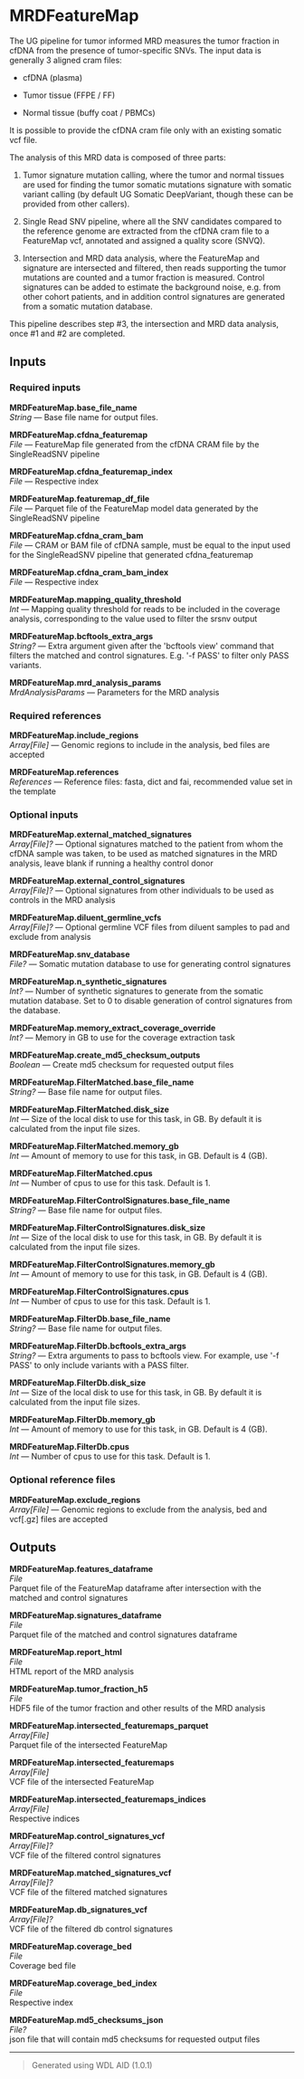# MRDFeatureMap
The UG pipeline for tumor informed MRD measures the tumor fraction in cfDNA from the presence of tumor-specific SNVs. The input data is generally 3 aligned cram files:

- cfDNA (plasma)

- Tumor tissue (FFPE / FF)

- Normal tissue (buffy coat / PBMCs)



It is possible to provide the cfDNA cram file only with an existing somatic vcf file.



The analysis of this MRD data is composed of three parts:

1. Tumor signature mutation calling, where the tumor and normal tissues are used for finding the tumor somatic mutations signature with somatic variant calling (by default UG Somatic DeepVariant, though these can be provided from other callers).

2. Single Read SNV pipeline, where all the SNV candidates compared to the reference genome are extracted from the cfDNA cram file to a FeatureMap vcf, annotated and assigned a quality score (SNVQ).

3. Intersection and MRD data analysis, where the FeatureMap and signature are intersected and filtered, then reads supporting the tumor mutations are counted and a tumor fraction is measured. Control signatures can be added to estimate the background noise, e.g. from other cohort patients, and in addition control signatures are generated from a somatic mutation database. 



This pipeline describes step #3, the intersection and MRD data analysis, once #1 and #2 are completed.

## Inputs

### Required inputs
<p name="MRDFeatureMap.base_file_name">
        <b>MRDFeatureMap.base_file_name</b><br />
        <i>String </i> &mdash; 
         Base file name for output files. <br /> 
</p>
<p name="MRDFeatureMap.cfdna_featuremap">
        <b>MRDFeatureMap.cfdna_featuremap</b><br />
        <i>File </i> &mdash; 
         FeatureMap file generated from the cfDNA CRAM file by the SingleReadSNV pipeline <br /> 
</p>
<p name="MRDFeatureMap.cfdna_featuremap_index">
        <b>MRDFeatureMap.cfdna_featuremap_index</b><br />
        <i>File </i> &mdash; 
         Respective index <br /> 
</p>
<p name="MRDFeatureMap.featuremap_df_file">
        <b>MRDFeatureMap.featuremap_df_file</b><br />
        <i>File </i> &mdash; 
         Parquet file of the FeatureMap model data generated by the SingleReadSNV pipeline <br /> 
</p>
<p name="MRDFeatureMap.cfdna_cram_bam">
        <b>MRDFeatureMap.cfdna_cram_bam</b><br />
        <i>File </i> &mdash; 
         CRAM or BAM file of cfDNA sample, must be equal to the input used for the SingleReadSNV pipeline that generated cfdna_featuremap <br /> 
</p>
<p name="MRDFeatureMap.cfdna_cram_bam_index">
        <b>MRDFeatureMap.cfdna_cram_bam_index</b><br />
        <i>File </i> &mdash; 
         Respective index <br /> 
</p>
<p name="MRDFeatureMap.mapping_quality_threshold">
        <b>MRDFeatureMap.mapping_quality_threshold</b><br />
        <i>Int </i> &mdash; 
         Mapping quality threshold for reads to be included in the coverage analysis, corresponding to the value used to filter the srsnv output <br /> 
</p>
<p name="MRDFeatureMap.bcftools_extra_args">
        <b>MRDFeatureMap.bcftools_extra_args</b><br />
        <i>String? </i> &mdash; 
         Extra argument given after the 'bcftools view' command that filters the matched and control signatures. E.g. '-f PASS' to filter only PASS variants. <br /> 
</p>
<p name="MRDFeatureMap.mrd_analysis_params">
        <b>MRDFeatureMap.mrd_analysis_params</b><br />
        <i>MrdAnalysisParams </i> &mdash; 
         Parameters for the MRD analysis <br /> 
</p>

### Required references
<p name="MRDFeatureMap.include_regions">
        <b>MRDFeatureMap.include_regions</b><br />
        <i>Array[File] </i> &mdash; 
         Genomic regions to include in the analysis, bed files are accepted <br /> 
</p>
<p name="MRDFeatureMap.references">
        <b>MRDFeatureMap.references</b><br />
        <i>References </i> &mdash; 
         Reference files: fasta, dict and fai, recommended value set in the template <br /> 
</p>

### Optional inputs
<p name="MRDFeatureMap.external_matched_signatures">
        <b>MRDFeatureMap.external_matched_signatures</b><br />
        <i>Array[File]? </i> &mdash; 
         Optional signatures matched to the patient from whom the cfDNA sample was taken, to be used as matched signatures in the MRD analysis, leave blank if running a healthy control donor <br /> 
</p>
<p name="MRDFeatureMap.external_control_signatures">
        <b>MRDFeatureMap.external_control_signatures</b><br />
        <i>Array[File]? </i> &mdash; 
         Optional signatures from other individuals to be used as controls in the MRD analysis <br /> 
</p>
<p name="MRDFeatureMap.diluent_germline_vcfs">
        <b>MRDFeatureMap.diluent_germline_vcfs</b><br />
        <i>Array[File]? </i> &mdash; 
         Optional germline VCF files from diluent samples to pad and exclude from analysis <br /> 
</p>
<p name="MRDFeatureMap.snv_database">
        <b>MRDFeatureMap.snv_database</b><br />
        <i>File? </i> &mdash; 
         Somatic mutation database to use for generating control signatures <br /> 
</p>
<p name="MRDFeatureMap.n_synthetic_signatures">
        <b>MRDFeatureMap.n_synthetic_signatures</b><br />
        <i>Int? </i> &mdash; 
         Number of synthetic signatures to generate from the somatic mutation database. Set to 0 to disable generation of control signatures from the database. <br /> 
</p>
<p name="MRDFeatureMap.memory_extract_coverage_override">
        <b>MRDFeatureMap.memory_extract_coverage_override</b><br />
        <i>Int? </i> &mdash; 
         Memory in GB to use for the coverage extraction task <br /> 
</p>
<p name="MRDFeatureMap.create_md5_checksum_outputs">
        <b>MRDFeatureMap.create_md5_checksum_outputs</b><br />
        <i>Boolean </i> &mdash; 
         Create md5 checksum for requested output files <br /> 
</p>
<p name="MRDFeatureMap.FilterMatched.base_file_name">
        <b>MRDFeatureMap.FilterMatched.base_file_name</b><br />
        <i>String? </i> &mdash; 
         Base file name for output files. <br /> 
</p>
<p name="MRDFeatureMap.FilterMatched.disk_size">
        <b>MRDFeatureMap.FilterMatched.disk_size</b><br />
        <i>Int </i> &mdash; 
         Size of the local disk to use for this task, in GB. By default it is calculated from the input file sizes. <br /> 
</p>
<p name="MRDFeatureMap.FilterMatched.memory_gb">
        <b>MRDFeatureMap.FilterMatched.memory_gb</b><br />
        <i>Int </i> &mdash; 
         Amount of memory to use for this task, in GB. Default is 4 (GB). <br /> 
</p>
<p name="MRDFeatureMap.FilterMatched.cpus">
        <b>MRDFeatureMap.FilterMatched.cpus</b><br />
        <i>Int </i> &mdash; 
         Number of cpus to use for this task. Default is 1. <br /> 
</p>
<p name="MRDFeatureMap.FilterControlSignatures.base_file_name">
        <b>MRDFeatureMap.FilterControlSignatures.base_file_name</b><br />
        <i>String? </i> &mdash; 
         Base file name for output files. <br /> 
</p>
<p name="MRDFeatureMap.FilterControlSignatures.disk_size">
        <b>MRDFeatureMap.FilterControlSignatures.disk_size</b><br />
        <i>Int </i> &mdash; 
         Size of the local disk to use for this task, in GB. By default it is calculated from the input file sizes. <br /> 
</p>
<p name="MRDFeatureMap.FilterControlSignatures.memory_gb">
        <b>MRDFeatureMap.FilterControlSignatures.memory_gb</b><br />
        <i>Int </i> &mdash; 
         Amount of memory to use for this task, in GB. Default is 4 (GB). <br /> 
</p>
<p name="MRDFeatureMap.FilterControlSignatures.cpus">
        <b>MRDFeatureMap.FilterControlSignatures.cpus</b><br />
        <i>Int </i> &mdash; 
         Number of cpus to use for this task. Default is 1. <br /> 
</p>
<p name="MRDFeatureMap.FilterDb.base_file_name">
        <b>MRDFeatureMap.FilterDb.base_file_name</b><br />
        <i>String? </i> &mdash; 
         Base file name for output files. <br /> 
</p>
<p name="MRDFeatureMap.FilterDb.bcftools_extra_args">
        <b>MRDFeatureMap.FilterDb.bcftools_extra_args</b><br />
        <i>String? </i> &mdash; 
         Extra arguments to pass to bcftools view. For example, use '-f PASS' to only include variants with a PASS filter. <br /> 
</p>
<p name="MRDFeatureMap.FilterDb.disk_size">
        <b>MRDFeatureMap.FilterDb.disk_size</b><br />
        <i>Int </i> &mdash; 
         Size of the local disk to use for this task, in GB. By default it is calculated from the input file sizes. <br /> 
</p>
<p name="MRDFeatureMap.FilterDb.memory_gb">
        <b>MRDFeatureMap.FilterDb.memory_gb</b><br />
        <i>Int </i> &mdash; 
         Amount of memory to use for this task, in GB. Default is 4 (GB). <br /> 
</p>
<p name="MRDFeatureMap.FilterDb.cpus">
        <b>MRDFeatureMap.FilterDb.cpus</b><br />
        <i>Int </i> &mdash; 
         Number of cpus to use for this task. Default is 1. <br /> 
</p>

### Optional reference files
<p name="MRDFeatureMap.exclude_regions">
        <b>MRDFeatureMap.exclude_regions</b><br />
        <i>Array[File] </i> &mdash; 
         Genomic regions to exclude from the analysis, bed and vcf[.gz] files are accepted <br /> 
</p>
</details>


## Outputs
<p name="MRDFeatureMap.features_dataframe">
        <b>MRDFeatureMap.features_dataframe</b><br />
        <i>File</i><br />
        Parquet file of the FeatureMap dataframe after intersection with the matched and control signatures
</p>
<p name="MRDFeatureMap.signatures_dataframe">
        <b>MRDFeatureMap.signatures_dataframe</b><br />
        <i>File</i><br />
        Parquet file of the matched and control signatures dataframe
</p>
<p name="MRDFeatureMap.report_html">
        <b>MRDFeatureMap.report_html</b><br />
        <i>File</i><br />
        HTML report of the MRD analysis
</p>
<p name="MRDFeatureMap.tumor_fraction_h5">
        <b>MRDFeatureMap.tumor_fraction_h5</b><br />
        <i>File</i><br />
        HDF5 file of the tumor fraction and other results of the MRD analysis
</p>
<p name="MRDFeatureMap.intersected_featuremaps_parquet">
        <b>MRDFeatureMap.intersected_featuremaps_parquet</b><br />
        <i>Array[File]</i><br />
        Parquet file of the intersected FeatureMap
</p>
<p name="MRDFeatureMap.intersected_featuremaps">
        <b>MRDFeatureMap.intersected_featuremaps</b><br />
        <i>Array[File]</i><br />
        VCF file of the intersected FeatureMap
</p>
<p name="MRDFeatureMap.intersected_featuremaps_indices">
        <b>MRDFeatureMap.intersected_featuremaps_indices</b><br />
        <i>Array[File]</i><br />
        Respective indices
</p>
<p name="MRDFeatureMap.control_signatures_vcf">
        <b>MRDFeatureMap.control_signatures_vcf</b><br />
        <i>Array[File]?</i><br />
        VCF file of the filtered control signatures
</p>
<p name="MRDFeatureMap.matched_signatures_vcf">
        <b>MRDFeatureMap.matched_signatures_vcf</b><br />
        <i>Array[File]?</i><br />
        VCF file of the filtered matched signatures
</p>
<p name="MRDFeatureMap.db_signatures_vcf">
        <b>MRDFeatureMap.db_signatures_vcf</b><br />
        <i>Array[File]?</i><br />
        VCF file of the filtered db control signatures
</p>
<p name="MRDFeatureMap.coverage_bed">
        <b>MRDFeatureMap.coverage_bed</b><br />
        <i>File</i><br />
        Coverage bed file
</p>
<p name="MRDFeatureMap.coverage_bed_index">
        <b>MRDFeatureMap.coverage_bed_index</b><br />
        <i>File</i><br />
        Respective index
</p>
<p name="MRDFeatureMap.md5_checksums_json">
        <b>MRDFeatureMap.md5_checksums_json</b><br />
        <i>File?</i><br />
        json file that will contain md5 checksums for requested output files
</p>

<hr />

> Generated using WDL AID (1.0.1)
